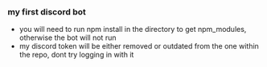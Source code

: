 ### my first discord bot 

- you will need to run npm install in the directory to get npm_modules, otherwise the bot will not run
- my discord token will be either removed or outdated from the one within the repo, dont try logging in with it
